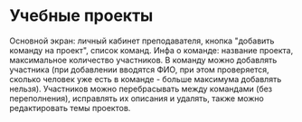 # Учебные проекты
Основной экран: личный кабинет преподавателя, кнопка "добавить команду на проект", список команд. Инфа о команде: название проекта, максимальное количество участников. В команду можно добавлять участника (при добавлении вводятся ФИО, при этом проверяется, сколько человек уже есть в команде - больше максимума добавлять нельзя). Участников можно перебрасывать между командами (без переполнения), исправлять их описания и удалять, также можно редактировать темы проектов.
